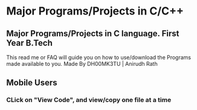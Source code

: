 # Major Programs/Projects in C/C++ 
## Major Programs/Projects in C language. First Year B.Tech

This read me or FAQ will guide you on how to use/download the Programs made available to you.
Made By DH00MK3TU | Anirudh Rath 


##  Mobile Users
### CLick on "View Code", and view/copy one file at a time 
